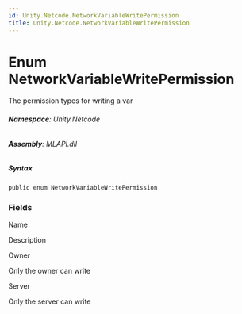 ```yaml
---
id: Unity.Netcode.NetworkVariableWritePermission
title: Unity.Netcode.NetworkVariableWritePermission
---
```


# Enum NetworkVariableWritePermission


The permission types for writing a var






###### **Namespace**: Unity.Netcode

###### **Assembly**: MLAPI.dll

##### Syntax


``` lang-csharp
public enum NetworkVariableWritePermission
```



### Fields

Name









Description

Owner

Only the owner can write

Server

Only the server can write

